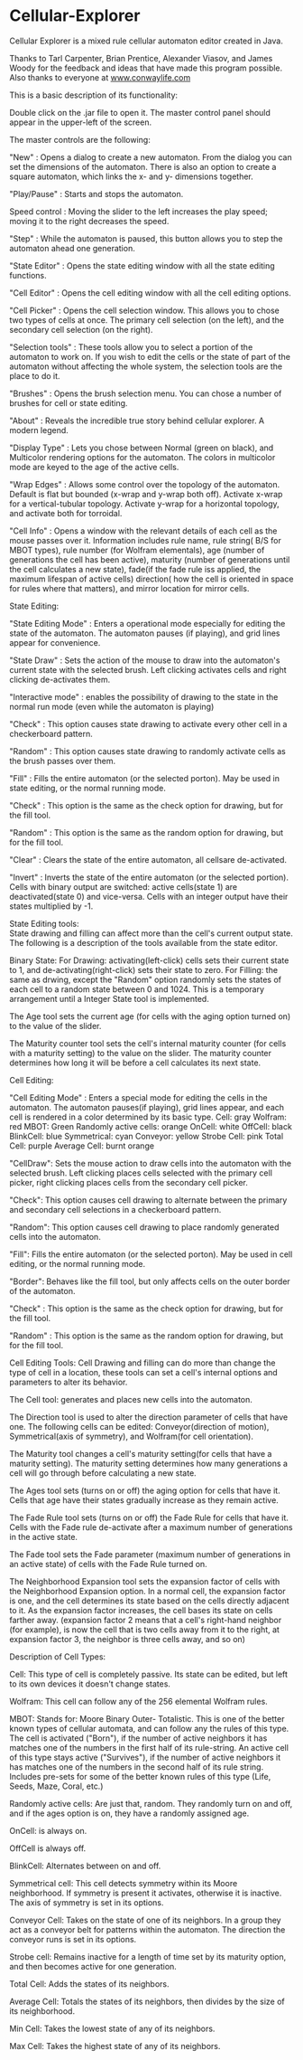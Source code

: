 Cellular-Explorer
=================

Cellular Explorer is a mixed rule cellular automaton editor created in Java. 

Thanks to Tarl Carpenter, Brian Prentice, Alexander Viasov, and James Woody for the feedback and ideas that have made this program possible.  Also thanks to everyone at www.conwaylife.com 


This is a basic description of its functionality:

Double click on the .jar file to open it.  The master control panel should appear in the upper-left of the screen.

The master controls are the following:  

"New" :  Opens a dialog to create a new automaton.  From the dialog you can set the dimensions of the automaton.  There is also an option to create a square automaton, which links the x- and y- dimensions together.

"Play/Pause" : Starts and stops the automaton.

Speed control : Moving the slider to the left increases the play speed; moving it to the right decreases the speed.

"Step" : While the automaton is paused, this button allows you to step the automaton ahead one generation.

"State Editor" : Opens the state editing window with all the state editing functions.

"Cell Editor" : Opens the cell editing window with all the cell editing options.

"Cell Picker" : Opens the cell selection window.  This allows you to chose two types of cells at once.  The primary cell selection (on the left), and the secondary cell selection (on the right).   

"Selection tools" : These tools allow you to select a portion of the automaton to work on. If you wish to edit the cells or the state of part of the automaton without affecting the whole system, the selection tools are the place to do it.

"Brushes" : Opens the brush selection menu.  You can chose a number of brushes for cell or state editing.

"About" : Reveals the incredible true story behind cellular explorer.  A modern legend.

"Display Type" : Lets you chose between Normal (green on black), and Multicolor rendering options for the automaton.  The colors in multicolor mode are keyed to the age of the active cells.  

"Wrap Edges" : Allows some control over the topology of the automaton. Default is flat but bounded (x-wrap and y-wrap both off).  Activate x-wrap for a vertical-tubular topology.  Activate y-wrap for a horizontal topology, and activate both for torroidal.

"Cell Info" : Opens a window with the relevant details of each cell as the mouse passes over it.  Information includes rule name, rule string( B/S for MBOT types), rule number (for Wolfram elementals), age (number of generations the cell has been active), maturity (number of generations until the cell calculates a new state), fade(if the fade rule iss applied, the maximum lifespan of active cells) direction( how the cell is oriented in space for rules where that matters), and mirror location for mirror cells.



State Editing:

"State Editing Mode" : Enters a operational mode especially for editing the state of the automaton.  The automaton pauses (if playing), and grid lines appear for convenience.

"State Draw" : Sets the action of the mouse to draw into the automaton's current state with the selected brush.  Left clicking activates cells and right clicking de-activates them.  

"Interactive mode" : enables the possibility of drawing to the state in the normal run mode (even while the automaton is playing)

"Check" : This option causes state drawing to activate every other cell in a checkerboard pattern.

"Random" : This option causes state drawing to randomly activate cells as the brush passes over them.

"Fill" : Fills the entire automaton (or the selected porton).  May be used in state editing, or the normal running mode.

"Check" : This option is the same as the check option for drawing, but for the fill tool.

"Random" : This option is the same as the random option for drawing, but for the fill tool.

"Clear" : Clears the state of the entire automaton, all cellsare de-activated.

"Invert" : Inverts the state of the entire automaton (or the selected portion).  Cells with binary output are switched: active cells(state 1) are deactivated(state 0) and vice-versa.  Cells with an integer output have their states multiplied by -1.



State Editing tools:  
State drawing and filling can affect more than the cell's current output state.  The following is a description of the tools available from the state editor.

Binary State:  For Drawing:  activating(left-click) cells sets their current state to 1, and de-activating(right-click) sets their state to zero.  For Filling:  the same as drwing, except the "Random" option randomly sets the states of each cell to a random state between 0 and 1024. This is a temporary arrangement until a Integer State tool is implemented. 

The Age tool sets the current age (for cells with the aging option turned on) to the value of the slider.

The Maturity counter tool sets the cell's internal maturity counter (for cells with a maturity setting) to the value on the slider.  The maturity counter determines how long it will be before a cell calculates its next state.


Cell Editing:

"Cell Editing Mode" : Enters a special mode for editing the cells in the automaton.  The automaton pauses(if playing), grid lines appear, and each cell is rendered in a color determined by its basic type.
    Cell: gray
    Wolfram: red
    MBOT: Green
    Randomly active cells: orange
    OnCell: white
    OffCell: black
    BlinkCell: blue
    Symmetrical: cyan
    Conveyor: yellow
    Strobe Cell: pink
    Total Cell: purple
    Average Cell: burnt orange
    
"CellDraw":  Sets the mouse action to draw cells into the automaton with the selected brush.  Left clicking places cells selected with the primary cell picker, right clicking places cells from the secondary cell picker.

"Check": This option causes cell drawing to alternate between the primary and secondary cell selections in a checkerboard pattern.

"Random": This option causes cell drawing to place randomly generated cells into the automaton.

"Fill": Fills the entire automaton (or the selected porton).  May be used in cell editing, or the normal running mode.

"Border": Behaves like the fill tool, but only affects cells on the outer border of the automaton.

"Check" : This option is the same as the check option for drawing, but for the fill tool.

"Random" : This option is the same as the random option for drawing, but for the fill tool.


Cell Editing Tools:
Cell Drawing and filling can do more than change the type of cell in a location, these tools can set a cell's internal options and parameters to alter its behavior. 

The Cell tool: generates and places new cells into the automaton.

The Direction tool is used to alter the direction parameter of cells that have one. The following cells can be edited: Conveyor(direction of motion), Symmetrical(axis of symmetry), and Wolfram(for cell orientation).

The Maturity tool changes a cell's maturity setting(for cells that have a maturity setting). The maturity setting determines how many generations a cell will go through before calculating a new state.

The Ages tool sets (turns on or off) the aging option for cells that have it.  Cells that age have their states gradually increase as they remain active.

The Fade Rule tool sets (turns on or off) the Fade Rule for cells that have it.  Cells with the Fade rule de-activate after a maximum number of generations in the active state.

The Fade tool sets the Fade parameter (maximum number of generations in an active state) of cells with the Fade Rule turned on.

The Neighborhood Expansion tool sets the expansion factor of cells with the Neighborhood Expansion option.  In a normal cell, the expansion factor is one, and the cell determines its state based on the cells directly adjacent to it.  As the expansion factor increases, the cell bases its state on cells farther away. (expansion factor 2 means that a cell's right-hand neighbor (for example), is now the cell that is two cells away from it to the right, at expansion factor 3, the neighbor is three cells away, and so on)



Description of Cell Types:

Cell:  This type of cell is completely passive.  Its state can be edited, but left to its own devices it doesn't change states.

Wolfram:  This cell can follow any of the 256 elemental Wolfram rules.  

MBOT:  Stands for: Moore Binary Outer- Totalistic.  This is one of the better known types of cellular automata, and can follow any the rules of this type.  The cell is activated ("Born"), if the number of active neighbors it has matches one of the numbers in the first half of its rule-string.  An active cell of this type stays active ("Survives"), if the number of active neighbors it has matches one of the numbers in the second half of its rule string.  Includes pre-sets for some of the better known rules of this type (Life, Seeds, Maze, Coral, etc.)

Randomly active cells: Are just that, random.  They randomly turn on and off, and if the ages option is on, they have a randomly assigned age.

OnCell: is always on.

OffCell is always off.

BlinkCell: Alternates between on and off.

Symmetrical cell: This cell detects symmetry within its Moore neighborhood.  If symmetry is present it activates, otherwise it is inactive.  The axis of symmetry is set in its options.

Conveyor Cell: Takes on the state of one of its neighbors.  In a group they act as a conveyor belt for patterns within the automaton.  The direction the conveyor runs is set in its options.

Strobe cell:  Remains inactive for a length of time set by its maturity option, and then becomes active for one generation.

Total Cell:  Adds the states of its neighbors.

Average Cell:  Totals the states of its neighbors, then divides by the size of its neighborhood.

Min Cell: Takes the lowest state of any of its neighbors.

Max Cell: Takes the highest state of any of its neighbors.
